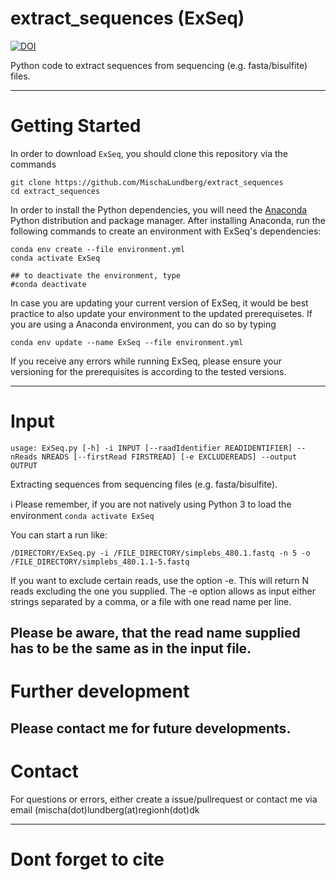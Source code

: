 # extract_sequences (ExSeq)
[![DOI](https://zenodo.org/badge/577435502.svg)](https://zenodo.org/badge/latestdoi/577435502)

Python code to extract sequences from sequencing (e.g. fasta/bisulfite) files.

---

# Getting Started
In order to download `ExSeq`, you should clone this repository via the commands
```  
git clone https://github.com/MischaLundberg/extract_sequences
cd extract_sequences
```

In order to install the Python dependencies, you will need the [Anaconda](https://store.continuum.io/cshop/anaconda/) Python distribution and package manager. After installing Anaconda, run the following commands to create an environment with ExSeq's dependencies:

```
conda env create --file environment.yml
conda activate ExSeq

## to deactivate the environment, type
#conda deactivate
```

In case you are updating your current version of ExSeq, it would be best practice to also update your environment to the updated prerequisetes.
If you are using a Anaconda environment, you can do so by typing
```
conda env update --name ExSeq --file environment.yml
```


If you receive any errors while running ExSeq, please ensure your versioning for the prerequisites is according to the tested versions.

---

# Input

```
usage: ExSeq.py [-h] -i INPUT [--raadIdentifier READIDENTIFIER] --nReads NREADS [--firstRead FIRSTREAD] [-e EXCLUDEREADS] --output OUTPUT
```

Extracting sequences from sequencing files (e.g. fasta/bisulfite).

:information_source: Please remember, if you are not natively using Python 3 to load the environment ```conda activate ExSeq```

You can start a run like: 
```
/DIRECTORY/ExSeq.py -i /FILE_DIRECTORY/simplebs_480.1.fastq -n 5 -o /FILE_DIRECTORY/simplebs_480.1.1-5.fastq 
```

If you want to exclude certain reads, use the option -e. This will return N reads excluding the one you supplied. 
The -e option allows as input either strings separated by a comma, or a file with one read name per line.

Please be aware, that the read name supplied has to be the same as in the input file.
---

# Further development
Please contact me for future developments.
---

# Contact
For questions or errors, either create a issue/pullrequest or contact me via email (mischa(dot)lundberg(at)regionh(dot)dk

---

# Dont forget to cite
